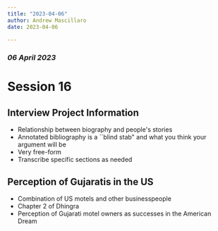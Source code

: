 ```yaml
---
title: "2023-04-06"
author: Andrew Mascillaro
date: 2023-04-06

---
```


### _06 April 2023_

# Session 16

## Interview Project Information

- Relationship between biography and people's stories
- Annotated bibliography is a \`\`blind stab" and what
you think your argument will be
- Very free-form
- Transcribe specific sections as needed

## Perception of Gujaratis in the US

- Combination of US motels and other businesspeople
- Chapter 2 of Dhingra
- Perception of Gujarati motel owners as successes in the
American Dream


